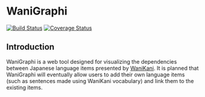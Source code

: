 # WaniGraphi

[![Build Status](https://travis-ci.org/MikeCobra/wanigraphi-api.svg?branch=master)](https://travis-ci.org/MikeCobra/wanigraphi-api)
[![Coverage Status](https://coveralls.io/repos/github/MikeCobra/wanigraphi-api/badge.svg?branch=master)](https://coveralls.io/github/MikeCobra/wanigraphi-api?branch=master)

## Introduction

WaniGraphi is a web tool designed for visualizing the dependencies between Japanese language items presented by
[WaniKani](https://www.wanikani.com). It is planned that WaniGraphi will eventually allow users to add their own 
language items (such as sentences made using WaniKani vocabulary) and link them to the existing items.
